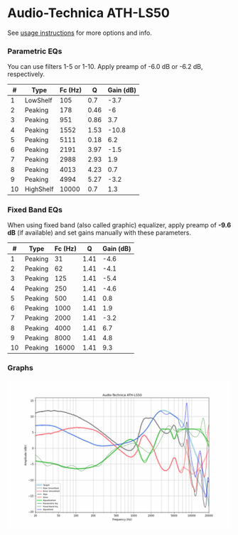 # Audio-Technica ATH-LS50
See [usage instructions](https://github.com/jaakkopasanen/AutoEq#usage) for more options and info.

### Parametric EQs
You can use filters 1-5 or 1-10. Apply preamp of -6.0 dB or -6.2 dB, respectively.

|   # | Type      |   Fc (Hz) |    Q |   Gain (dB) |
|-----|-----------|-----------|------|-------------|
|   1 | LowShelf  |       105 | 0.7  |        -3.7 |
|   2 | Peaking   |       178 | 0.46 |        -6   |
|   3 | Peaking   |       951 | 0.86 |         3.7 |
|   4 | Peaking   |      1552 | 1.53 |       -10.8 |
|   5 | Peaking   |      5111 | 0.18 |         6.2 |
|   6 | Peaking   |      2191 | 3.97 |        -1.5 |
|   7 | Peaking   |      2988 | 2.93 |         1.9 |
|   8 | Peaking   |      4013 | 4.23 |         0.7 |
|   9 | Peaking   |      4994 | 5.27 |        -3.2 |
|  10 | HighShelf |     10000 | 0.7  |         1.3 |

### Fixed Band EQs
When using fixed band (also called graphic) equalizer, apply preamp of **-9.6 dB** (if available) and set gains manually with these parameters.

|   # | Type    |   Fc (Hz) |    Q |   Gain (dB) |
|-----|---------|-----------|------|-------------|
|   1 | Peaking |        31 | 1.41 |        -4.6 |
|   2 | Peaking |        62 | 1.41 |        -4.1 |
|   3 | Peaking |       125 | 1.41 |        -5.4 |
|   4 | Peaking |       250 | 1.41 |        -4.6 |
|   5 | Peaking |       500 | 1.41 |         0.8 |
|   6 | Peaking |      1000 | 1.41 |         1.9 |
|   7 | Peaking |      2000 | 1.41 |        -3.2 |
|   8 | Peaking |      4000 | 1.41 |         6.7 |
|   9 | Peaking |      8000 | 1.41 |         4.8 |
|  10 | Peaking |     16000 | 1.41 |         9.3 |

### Graphs
![](./Audio-Technica%20ATH-LS50.png)
